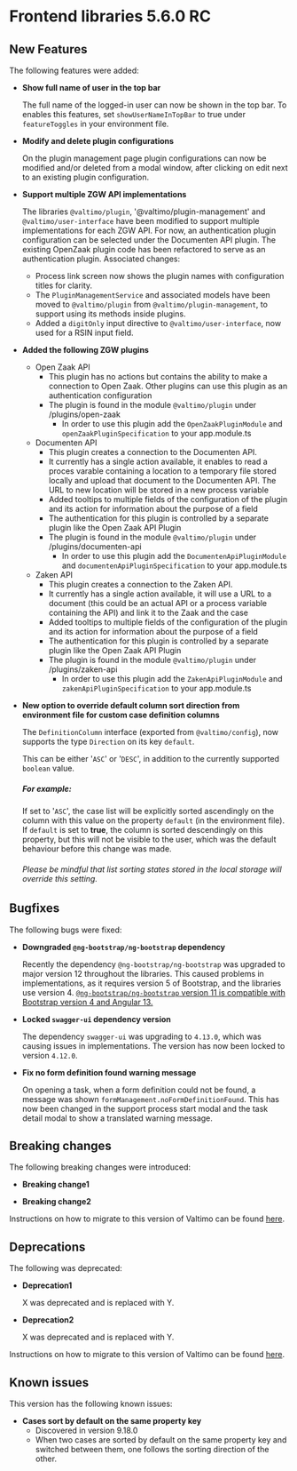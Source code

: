 # Frontend libraries 5.6.0 RC

## New Features

The following features were added:

* **Show full name of user in the top bar**

  The full name of the logged-in user can now be shown in the top bar. To enables this features, set
  `showUserNameInTopBar` to true under `featureToggles` in your environment file.

* **Modify and delete plugin configurations**

  On the plugin management page plugin configurations can now be modified and/or deleted from a modal window, 
  after clicking on edit next to an existing plugin configuration.

* **Support multiple ZGW API implementations**

  The libraries `@valtimo/plugin`, '@valtimo/plugin-management' and `@valtimo/user-interface` have been modified to
  support multiple implementations for each ZGW API. For now, an authentication plugin configuration can be selected
  under the Documenten API plugin. The existing OpenZaak plugin code has been refactored to serve as an authentication
  plugin. Associated changes:
  * Process link screen now shows the plugin names with configuration titles for clarity.
  * The `PluginManagementService` and associated models have been moved to `@valtimo/plugin` from
    `@valtimo/plugin-management`, to support using its methods inside plugins.
  * Added a `digitOnly` input directive to `@valtimo/user-interface`, now used for a RSIN input field.
* **Added the following ZGW plugins**
  * Open Zaak API
    * This plugin has no actions but contains the ability to make a connection to Open Zaak. Other plugins can use
      this plugin as an authentication configuration
    * The plugin is found in the module `@valtimo/plugin` under /plugins/open-zaak
      * In order to use this plugin add the `OpenZaakPluginModule` and `openZaakPluginSpecification`
        to your app.module.ts
  * Documenten API
    * This plugin creates a connection to the Documenten API.
    * It currently has a single action available, it enables to read a proces varable containing
      a location to a temporary file stored locally and upload that document to the
      Documenten API. The URL to new location will be stored in a new process variable
    * Added tooltips to multiple fields of the configuration of the plugin and its action for information
      about the purpose of a field
    * The authentication for this plugin is controlled by a separate plugin like the Open Zaak API Plugin
    * The plugin is found in the module `@valtimo/plugin` under /plugins/documenten-api
      * In order to use this plugin add the `DocumentenApiPluginModule` and `documentenApiPluginSpecification` 
        to your app.module.ts
  * Zaken API
    * This plugin creates a connection to the Zaken API.
    * It currently has a single action available, it will use a URL to a document (this could be
      an actual API or a process variable containing the API) and link it to the Zaak and the case
    * Added tooltips to multiple fields of the configuration of the plugin and its action for information
      about the purpose of a field
    * The authentication for this plugin is controlled by a separate plugin like the Open Zaak API Plugin
    * The plugin is found in the module `@valtimo/plugin` under /plugins/zaken-api
      * In order to use this plugin add the `ZakenApiPluginModule` and `zakenApiPluginSpecification`
        to your app.module.ts

* **New option to override default column sort direction from environment file for custom case definition columns**

  The `DefinitionColumn` interface (exported from `@valtimo/config`), now supports the type `Direction` on its key `default`.
  
  This can be either '`ASC`' or '`DESC`', in addition to the currently supported `boolean` value. 

  ##### For example:  
  
  If set to '`ASC`', the case list will be explicitly sorted ascendingly on the column with this value on the 
  property `default` (in the environment file). If `default` is set to **true**, the column is sorted descendingly on this property, but this will not be visible to the user, which was the default behaviour before this change was made.

  ###### Please be mindful that list sorting states stored in the local storage will override this setting.

## Bugfixes

The following bugs were fixed:

* **Downgraded `@ng-bootstrap/ng-bootstrap` dependency**

  Recently the dependency `@ng-bootstrap/ng-bootstrap` was upgraded to major version 12 throughout the libraries. This
  caused problems in implementations, as it requires version 5 of Bootstrap, and the libraries use version 4.
  [`@ng-bootstrap/ng-bootstrap` version 11 is compatible with Bootstrap version 4 and Angular 13.](https://www.npmjs.com/package/@ng-bootstrap/ng-bootstrap)

* **Locked `swagger-ui` dependency version**

  The dependency `swagger-ui` was upgrading to `4.13.0`, which was causing issues in implementations. The version has
  now been locked to version `4.12.0`.

* **Fix no form definition found warning message**

  On opening a task, when a form definition could not be found, a message was shown 
  `formManagement.noFormDefinitionFound`. This has now been changed in the support process start modal and the task
  detail modal to show a translated warning message.

## Breaking changes

The following breaking changes were introduced:

* **Breaking change1**

* **Breaking change2**

Instructions on how to migrate to this version of Valtimo can be found [here](migration.md).

## Deprecations

The following was deprecated:

* **Deprecation1**

  X was deprecated and is replaced with Y.
* **Deprecation2**

  X was deprecated and is replaced with Y.

Instructions on how to migrate to this version of Valtimo can be found [here](migration.md).

## Known issues

This version has the following known issues:

* **Cases sort by default on the same property key**
    * Discovered in version 9.18.0
    * When two cases are sorted by default on the same property key and switched between them, one follows the sorting direction of the other.

